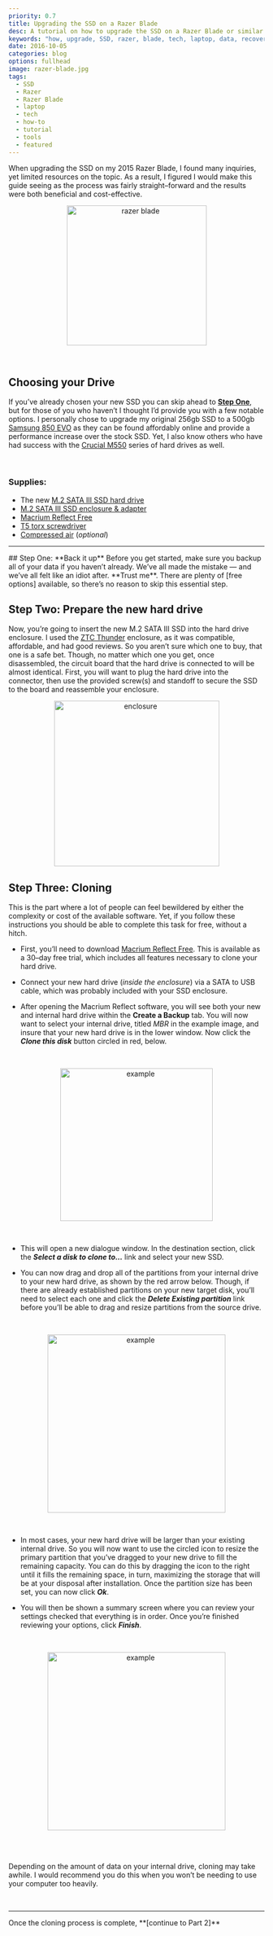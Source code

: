 ```yaml
---
priority: 0.7
title: Upgrading the SSD on a Razer Blade
desc: A tutorial on how to upgrade the SSD on a Razer Blade or similar laptop
keywords: "how, upgrade, SSD, razer, blade, tech, laptop, data, recovery, tutorial"
date: 2016-10-05
categories: blog
options: fullhead
image: razer-blade.jpg
tags:
  - SSD
  - Razer
  - Razer Blade
  - laptop
  - tech
  - how-to
  - tutorial
  - tools
  - featured
---
```


  When upgrading the SSD on my 2015 Razer Blade, I found many inquiries, yet limited resources on the topic. As a result, I figured I would make this guide seeing as the process was fairly straight&ndash;forward and the results were both beneficial and cost-effective.
<br>

<p align="center">
  <img src="https://cloud.githubusercontent.com/assets/16360374/20456077/939ebbfa-ae21-11e6-925c-6a0d4c60a4ca.png" height="275" alt="razer blade" title="Razer Blade"/>
</p>
<br>

## Choosing your Drive
  If you&rsquo;ve already chosen your new SSD you can skip ahead to [**Step One**](#step1), but for those of you who haven&rsquo;t I thought I&rsquo;d provide you with a few notable options.
  I personally chose to upgrade my original 256gb SSD to a 500gb [Samsung 850 EVO] as they can be found affordably online and provide a performance increase over the stock SSD. Yet, I also know others who have had success with the [Crucial M550] series of hard drives as well.

<br>

### Supplies:
 * The new [M.2 SATA III SSD hard drive]
 * [M.2 SATA III SSD enclosure & adapter]
 * [Macrium Reflect Free]
 * [T5 torx screwdriver]
 * [Compressed air] (*optional*)

<hr>
## Step One: **Back it up**
<a name="step1"/>
  Before you get started, make sure you backup all of your data if you haven&rsquo;t already. We&rsquo;ve all made the mistake &mdash; and we&rsquo;ve all felt like an idiot after. **Trust me**. There are plenty of [free options] available, so there&rsquo;s no reason to skip this essential step.


## Step Two: **Prepare the new hard drive**

  Now, you&rsquo;re going to insert the new M.2 SATA III SSD into the hard drive enclosure. I used the [ZTC Thunder] enclosure, as it was compatible, affordable, and had good reviews. So you aren&rsquo;t sure which one to buy, that one is a safe bet. Though, no matter which one you get, once disassembled, the circuit board that the hard drive is connected to will be almost identical. First, you will want to plug the hard drive into the connector, then use the provided screw(s) and standoff to secure the SSD to the board and reassemble your enclosure.
  <p align="center">
    <img src="https://cloud.githubusercontent.com/assets/16360374/20453970/89a96ac4-ade9-11e6-9a3b-5dc8290c8ada.jpg" height="325" align="center" alt="enclosure" title="Enclosure"/>
  </p>

## Step Three: **Cloning**
  This is the part where a lot of people can feel bewildered by either the complexity or cost of the available software. Yet, if you follow these instructions you should be able to complete this task for free, without a hitch.
  <br>

  * First, you&rsquo;ll need to download [Macrium Reflect Free]. This is available as a 30&ndash;day free trial, which includes all features necessary to clone your hard drive.

  * Connect your new hard drive (*inside the enclosure*) via a SATA to USB cable, which was probably included with your SSD enclosure.

  * After opening the Macrium Reflect software, you will see both your new and internal hard drive within the **Create a Backup** tab. You will now want to select your internal drive, titled *MBR* in the example image, and insure that your new hard drive is in the lower window. Now click the ***Clone this disk*** button circled in red, below.
  <br>
  <p align="center">
    <img src="https://cloud.githubusercontent.com/assets/16360374/20454261/29f2ed38-adf0-11e6-959e-8c12611a4dbb.png" height="300" alt="example" title="example"/>
  </p><br>

  * This will open a new dialogue window. In the destination section, click the ***Select a disk to clone to...*** link and select your new SSD.

  * You can now drag and drop all of the partitions from your internal drive to your new hard drive, as shown by the red arrow below.
  Though, if there are already established partitions on your new target disk, you&rsquo;ll need to select each one and click the ***Delete Existing partition*** link before you&rsquo;ll be able to drag and resize partitions from the source drive.
  <br>
  <p align="center">
  	<img src="https://cloud.githubusercontent.com/assets/16360374/20454353/78777002-adf3-11e6-940a-27002b3846d9.png" height="350" alt="example" title="example"/>
  </p><br>

  * In most cases, your new hard drive will be larger than your existing internal drive. So you will now want to use the circled icon to resize the primary partition that you&rsquo;ve dragged to your new drive to fill the remaining capacity. You can do this by dragging the icon to the right until it fills the remaining space, in turn, maximizing the storage that will be at your disposal after installation. Once the partition size has been set, you can now click ***Ok***.

  * You will then be shown a summary screen where you can  review your settings checked that everything is in order. Once you&rsquo;re finished reviewing your options, click ***Finish***.
  <br>
  <p align="center">
    <img src="https://cloud.githubusercontent.com/assets/16360374/20454386/9d73af46-adf4-11e6-9d66-5c71dab08c20.png" height="350" alt="example" title="example"/>
  </p><br>

  <br>  

  <p class="h-note"> Depending on the amount of data on your internal drive, cloning may take awhile. I would recommend you do this when you won&rsquo;t be needing to use your computer too heavily.</p>

<br>  
<hr>
Once the cloning process is complete, **[continue to Part 2]**

<br>

<!--------------------------------- Links ------------------------------------->
[Samsung 850 EVO]: https://www.amazon.com/Samsung-850-EVO-Internal-MZ-N5E500BW/dp/B00TGIW1XG/ref=sr_1_13?s=pc&ie=UTF8&qid=1479538259&sr=1-13&keywords=m.2+ssd+cable
[Crucial M550]: https://www.amazon.com/Crucial-256GB-Internal-Solid-CT256M550SSD4/dp/B00ITFZTHC/ref=sr_1_fkmr0_2?ie=UTF8&qid=1479540595&sr=8-2-fkmr0&keywords=crucial%2Bm500%2Bm.2%2Bsata&th=1
[M.2 SATA III SSD hard drive]: https://www.amazon.com/Samsung-850-EVO-Internal-MZ-N5E500BW/dp/B00TGIW1XG/ref=sr_1_13?s=pc&ie=UTF8&qid=1479538259&sr=1-13&keywords=m.2+ssd+cable
[M.2 SATA III SSD enclosure & adapter]: https://www.amazon.com/gp/product/B00KQ4LNJC/ref=oh_aui_detailpage_o06_s00?ie=UTF8&psc=1
[Macrium Reflect Free]: http://www.macrium.com/reflectfree.aspx
[T5 torx screwdriver]: https://www.amazon.com/gp/product/B01FAN2MLQ/ref=oh_aui_detailpage_o00_s00?ie=UTF8&psc=1
[Compressed air]: https://www.amazon.com/Compressed-Professional-Blow-Off-Electronics/dp/B015UNJZAC/ref=sr_1_2?ie=UTF8&qid=1479548500&sr=8-2-spons&keywords=compressed+air&psc=1
[free options]: https://www.lifewire.com/free-backup-software-tools-2617964
[ZTC Thunder]: https://www.amazon.com/gp/product/B00KQ4LNJC/ref=oh_aui_detailpage_o06_s00?ie=UTF8&psc=1
[continue to Part 2]: https://JonSn0w.github.io/blog/how-to-upgrade-ssd-pt2.html
